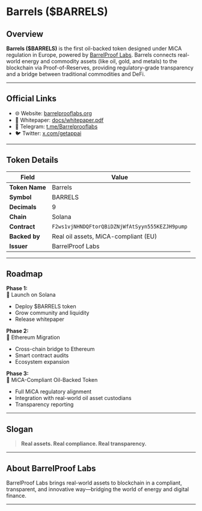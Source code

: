# Barrels ($BARRELS)

## Overview

**Barrels ($BARRELS)** is the first oil-backed token designed under MiCA regulation in Europe, powered by [BarrelProof Labs](https://barrelprooflabs.org). Barrels connects real-world energy and commodity assets (like oil, gold, and metals) to the blockchain via Proof-of-Reserves, providing regulatory-grade transparency and a bridge between traditional commodities and DeFi.

---

## Official Links

- 🌐 Website: [barrelprooflabs.org](https://barrelprooflabs.org)
- 📄 Whitepaper: [docs/whitepaper.pdf](docs/whitepaper.pdf)
- 💬 Telegram: [t.me/Barrelprooflabs](https://t.me/Barrelprooflabs)
- 🐦 Twitter: [x.com/getappai](https://x.com/getappai)

---

## Token Details

| Field            | Value                  |
|------------------|------------------------|
| **Token Name**   | Barrels                |
| **Symbol**       | BARRELS                |
| **Decimals**     | 9                      |
| **Chain**        | Solana                 |
| **Contract**     | `F2ws1vjNHNDQFtorQBiDZNjWfAtSyyn555KEZJH9pump`     |
| **Backed by**    | Real oil assets, MiCA-compliant (EU) |
| **Issuer**       | BarrelProof Labs       |

---

## Roadmap

**Phase 1:**  
🚀 Launch on Solana  
- Deploy $BARRELS token  
- Grow community and liquidity  
- Release whitepaper

**Phase 2:**  
🔗 Ethereum Migration  
- Cross-chain bridge to Ethereum  
- Smart contract audits  
- Ecosystem expansion

**Phase 3:**  
🏦 MiCA-Compliant Oil-Backed Token  
- Full MiCA regulatory alignment  
- Integration with real-world oil asset custodians  
- Transparency reporting

---

## Slogan

> **Real assets. Real compliance. Real transparency.**

---

## About BarrelProof Labs

BarrelProof Labs brings real-world assets to blockchain in a compliant, transparent, and innovative way—bridging the world of energy and digital finance.

---
